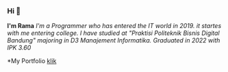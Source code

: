 ### Hi 👋

<!--
**tetsuyaoy/tetsuyaoy** is a ✨ _special_ ✨ repository because its `README.md` (this file) appears on your GitHub profile.

Here are some ideas to get you started:

- 🔭 I’m currently working on ...
- 🌱 I’m currently learning ...
- 👯 I’m looking to collaborate on ...
- 🤔 I’m looking for help with ...
- 💬 Ask me about ...
- 📫 How to reach me: ...
- 😄 Pronouns: ...
- ⚡ Fun fact: ...
-->





**I'm Rama** 
*I'm a Programmer who has entered the IT world in 2019. it startes with me entering college. I have studied at "Praktisi Politeknik Bisnis Digital Bandung" majoring in D3 Manajement Informatika. Graduated in 2022 with IPK 3.60* 

*My Portfolio [klik](https://tetsuyaoy.github.io/tetsuyaoy.github.io)

